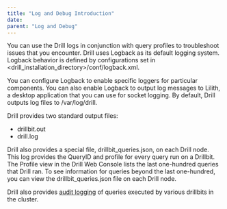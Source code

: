 ```yaml
---
title: "Log and Debug Introduction"
date:  
parent: "Log and Debug"
---
```


You can use the Drill logs in conjunction with query profiles to troubleshoot issues that you encounter. Drill uses Logback as its default logging system. Logback behavior is defined by configurations set in <drill_installation_directory>/conf/logback.xml. 

You can configure Logback to enable specific loggers for particular components. You can also enable Logback to output log messages to Lilith, a desktop application that you can use for socket logging. By default, Drill outputs log files to /var/log/drill.

Drill provides two standard output files:  

* drillbit.out
* drill.log

Drill also provides a special file, drillbit_queries.json, on each Drill node. This log provides the QueryID and profile for every query run on a Drillbit. The Profile view in the Drill Web Console lists the last one-hundred queries that Drill ran. To see information for queries beyond the last one-hundred, you can view the drillbit_queries.json file on each Drill node.

Drill also provides [audit logging]({{site.baseurl}}/docs/query-audit-logging/) of queries executed by various drillbits in the cluster. 
